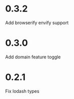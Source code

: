 # 0.3.2

Add browserify envify support

# 0.3.0

Add domain feature toggle

# 0.2.1

Fix lodash types